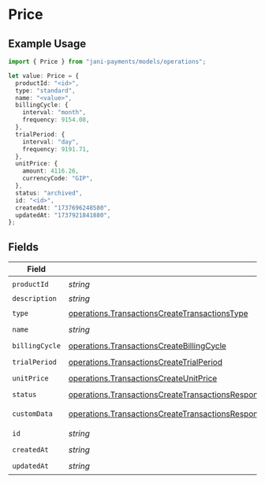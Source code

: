 # Price

## Example Usage

```typescript
import { Price } from "jani-payments/models/operations";

let value: Price = {
  productId: "<id>",
  type: "standard",
  name: "<value>",
  billingCycle: {
    interval: "month",
    frequency: 9154.08,
  },
  trialPeriod: {
    interval: "day",
    frequency: 9191.71,
  },
  unitPrice: {
    amount: 4116.26,
    currencyCode: "GIP",
  },
  status: "archived",
  id: "<id>",
  createdAt: "1737696248580",
  updatedAt: "1737921841880",
};
```

## Fields

| Field                                                                                                                                                                                                            | Type                                                                                                                                                                                                             | Required                                                                                                                                                                                                         | Description                                                                                                                                                                                                      |
| ---------------------------------------------------------------------------------------------------------------------------------------------------------------------------------------------------------------- | ---------------------------------------------------------------------------------------------------------------------------------------------------------------------------------------------------------------- | ---------------------------------------------------------------------------------------------------------------------------------------------------------------------------------------------------------------- | ---------------------------------------------------------------------------------------------------------------------------------------------------------------------------------------------------------------- |
| `productId`                                                                                                                                                                                                      | *string*                                                                                                                                                                                                         | :heavy_check_mark:                                                                                                                                                                                               | N/A                                                                                                                                                                                                              |
| `description`                                                                                                                                                                                                    | *string*                                                                                                                                                                                                         | :heavy_minus_sign:                                                                                                                                                                                               | N/A                                                                                                                                                                                                              |
| `type`                                                                                                                                                                                                           | [operations.TransactionsCreateTransactionsType](../../models/operations/transactionscreatetransactionstype.md)                                                                                                   | :heavy_check_mark:                                                                                                                                                                                               | N/A                                                                                                                                                                                                              |
| `name`                                                                                                                                                                                                           | *string*                                                                                                                                                                                                         | :heavy_check_mark:                                                                                                                                                                                               | N/A                                                                                                                                                                                                              |
| `billingCycle`                                                                                                                                                                                                   | [operations.TransactionsCreateBillingCycle](../../models/operations/transactionscreatebillingcycle.md)                                                                                                           | :heavy_check_mark:                                                                                                                                                                                               | N/A                                                                                                                                                                                                              |
| `trialPeriod`                                                                                                                                                                                                    | [operations.TransactionsCreateTrialPeriod](../../models/operations/transactionscreatetrialperiod.md)                                                                                                             | :heavy_check_mark:                                                                                                                                                                                               | N/A                                                                                                                                                                                                              |
| `unitPrice`                                                                                                                                                                                                      | [operations.TransactionsCreateUnitPrice](../../models/operations/transactionscreateunitprice.md)                                                                                                                 | :heavy_check_mark:                                                                                                                                                                                               | N/A                                                                                                                                                                                                              |
| `status`                                                                                                                                                                                                         | [operations.TransactionsCreateTransactionsResponse200ApplicationJSONResponseBodyItemsStatus](../../models/operations/transactionscreatetransactionsresponse200applicationjsonresponsebodyitemsstatus.md)         | :heavy_check_mark:                                                                                                                                                                                               | N/A                                                                                                                                                                                                              |
| `customData`                                                                                                                                                                                                     | [operations.TransactionsCreateTransactionsResponse200ApplicationJSONResponseBodyItemsCustomData](../../models/operations/transactionscreatetransactionsresponse200applicationjsonresponsebodyitemscustomdata.md) | :heavy_minus_sign:                                                                                                                                                                                               | Any valid JSON value                                                                                                                                                                                             |
| `id`                                                                                                                                                                                                             | *string*                                                                                                                                                                                                         | :heavy_check_mark:                                                                                                                                                                                               | N/A                                                                                                                                                                                                              |
| `createdAt`                                                                                                                                                                                                      | *string*                                                                                                                                                                                                         | :heavy_check_mark:                                                                                                                                                                                               | N/A                                                                                                                                                                                                              |
| `updatedAt`                                                                                                                                                                                                      | *string*                                                                                                                                                                                                         | :heavy_check_mark:                                                                                                                                                                                               | N/A                                                                                                                                                                                                              |